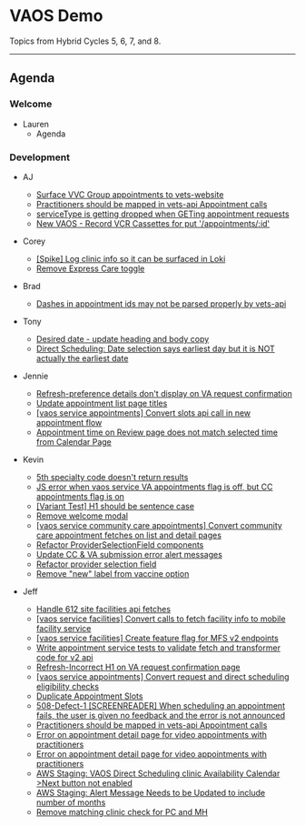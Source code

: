 # VAOS Demo

Topics from Hybrid Cycles 5, 6, 7, and 8.

---
## Agenda

### Welcome

- Lauren 
  - Agenda

### Development

- AJ
  - [Surface VVC Group appointments to vets-website](https://github.com/department-of-veterans-affairs/va.gov-team/issues/26771)
  - [Practitioners should be mapped in vets-api Appointment calls](https://github.com/department-of-veterans-affairs/va.gov-team/issues/28180)
  - [serviceType is getting dropped when GETing appointment requests](https://github.com/department-of-veterans-affairs/va.gov-team/issues/28652)
  - [New VAOS - Record VCR Cassettes for put '/appointments/:id'](https://github.com/department-of-veterans-affairs/va.gov-team/issues/25020)

- Corey
  - [[Spike] Log clinic info so it can be surfaced in Loki](https://github.com/department-of-veterans-affairs/va.gov-team/issues/27595)
  - [Remove Express Care toggle](https://github.com/department-of-veterans-affairs/va.gov-team/issues/27387)

- Brad
  - [Dashes in appointment ids may not be parsed properly by vets-api](https://github.com/department-of-veterans-affairs/va.gov-team/issues/27463)

- Tony
  - [Desired date - update heading and body copy](https://github.com/department-of-veterans-affairs/va.gov-team/issues/26605)
  - [Direct Scheduling:  Date selection says earliest day but it is NOT actually the earliest date](https://github.com/department-of-veterans-affairs/va.gov-team/issues/25745)

- Jennie
  - [Refresh-preference details don't display on VA request confirmation](https://github.com/department-of-veterans-affairs/va.gov-team/issues/27503)
  - [Update appointment list page titles](https://github.com/department-of-veterans-affairs/va.gov-team/issues/26659)
  - [[vaos service appointments] Convert slots api call in new appointment flow](https://github.com/department-of-veterans-affairs/va.gov-team/issues/27330)
  - [Appointment time on Review page does not match selected time from Calendar Page ](https://github.com/department-of-veterans-affairs/va.gov-team/issues/28393)

- Kevin
  - [5th specialty code doesn't return results](https://github.com/department-of-veterans-affairs/va.gov-team/issues/27465)
  - [JS error when vaos service VA appointments flag is off, but CC appointments flag is on](https://github.com/department-of-veterans-affairs/va.gov-team/issues/28220)
  - [[Variant Test] H1 should be sentence case](https://github.com/department-of-veterans-affairs/va.gov-team/issues/27989)
  - [Remove welcome modal](https://github.com/department-of-veterans-affairs/va.gov-team/issues/27694)
  - [[vaos service community care appointments] Convert community care appointment fetches on list and detail pages](https://github.com/department-of-veterans-affairs/va.gov-team/issues/27332)
  - [Refactor ProviderSelectionField components](https://github.com/department-of-veterans-affairs/va.gov-team/issues/28276)
  - [Update CC & VA submission error alert messages](https://github.com/department-of-veterans-affairs/va.gov-team/issues/28256)
  - [Refactor provider selection field](https://github.com/department-of-veterans-affairs/va.gov-team/issues/27320)
  - [Remove "new" label from vaccine option](https://github.com/department-of-veterans-affairs/va.gov-team/issues/26063)

- Jeff
  - [Handle 612 site facilities api fetches](https://github.com/department-of-veterans-affairs/va.gov-team/issues/27312)
  - [[vaos service facilities] Convert calls to fetch facility info to mobile facility service](https://github.com/department-of-veterans-affairs/va.gov-team/issues/27862)
  - [[vaos service facilities] Create feature flag for MFS v2 endpoints](https://github.com/department-of-veterans-affairs/va.gov-team/issues/27861)
  - [Write appointment service tests to validate fetch and transformer code for v2 api](https://github.com/department-of-veterans-affairs/va.gov-team/issues/27669)
  - [Refresh-Incorrect H1 on VA request confirmation page ](https://github.com/department-of-veterans-affairs/va.gov-team/issues/27502)
  - [[vaos service appointments] Convert request and direct scheduling eligibility checks](https://github.com/department-of-veterans-affairs/va.gov-team/issues/27324)
  - [Duplicate Appointment Slots](https://github.com/department-of-veterans-affairs/va.gov-team/issues/26539)
  - [508-Defect-1 [SCREENREADER] When scheduling an appointment fails, the user is given no feedback and the error is not announced](https://github.com/department-of-veterans-affairs/va.gov-team/issues/26391)
  - [Practitioners should be mapped in vets-api Appointment calls](https://github.com/department-of-veterans-affairs/va.gov-team/issues/28180)
  - [Error on appointment detail page for video appointments with practitioners](https://github.com/department-of-veterans-affairs/va.gov-team/issues/28673)
  - [Error on appointment detail page for video appointments with practitioners](https://github.com/department-of-veterans-affairs/va.gov-team/issues/28672)
  - [AWS Staging: VAOS Direct Scheduling clinic Availability Calendar >Next button not enabled](https://github.com/department-of-veterans-affairs/va.gov-team/issues/28597)
  - [AWS Staging: Alert Message Needs to be Updated to include number of months](https://github.com/department-of-veterans-affairs/va.gov-team/issues/28323)
  - [Remove matching clinic check for PC and MH](https://github.com/department-of-veterans-affairs/va.gov-team/issues/28269)

